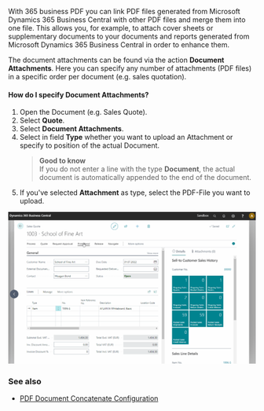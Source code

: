 With 365 business PDF you can link PDF files generated from Microsoft Dynamics 365 Business Central with other PDF files and merge them into one file. This allows you, for example, to attach cover sheets or supplementary documents to your documents and reports generated from Microsoft Dynamics 365 Business Central in order to enhance them.

The document attachments can be found via the action **Document Attachments**. Here you can specify any number of attachments (PDF files) in a specific order per document (e.g. sales quotation).

#### How do I specify Document Attachments?

1. Open the Document (e.g. Sales Quote).
2. Select **Quote**.
3. Select **Document Attachments**.
4. Select in field **Type** whether you want to upload an Attachment or specify to position of the actual Document.
   >**Good to know**<br>If you do not enter a line with the type **Document**, the actual document is automatically appended to the end of the document.
5. If you've selected **Attachment** as type, select the PDF-File you want to upload.

![365 business PDF - Document Attachments](/assets/images/365-business-pdf/365businesspdf-doc-attachments.gif)

### See also
 - [PDF Document Concatenate Configuration](../concatenate/)
